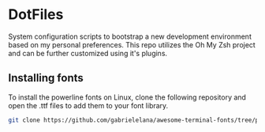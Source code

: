 # DotFiles

System configuration scripts to bootstrap a new development environment based on my personal preferences. This repo utilizes the Oh My Zsh project and can be further customized using it's plugins. 

## Installing fonts

To install the powerline fonts on Linux, clone the following repository and open the .ttf files to add them to your font library. 

```sh
git clone https://github.com/gabrielelana/awesome-terminal-fonts/tree/patching-strategy
```
